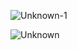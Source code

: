 ![Unknown-1](https://github.com/paulinejdavis/algorithmsInPython/assets/111147520/9d48be92-e5dd-4610-bada-439bd4a5f20e)

![Unknown](https://github.com/paulinejdavis/algorithmsInPython/assets/111147520/1c335f1f-2633-4a0c-bd9e-bf76d4ef01cf)
